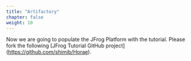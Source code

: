 ```yaml
---
title: "Artifactory"
chapter: false
weight: 10
---
```


Now we are going to populate the JFrog Platform with the tutorial.
Please fork the following [JFrog Tutorial GitHub project] (https://github.com/shimib/Horae).
